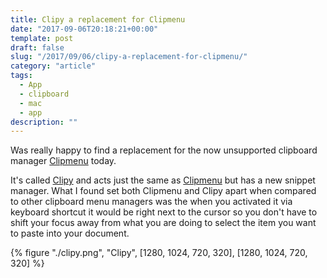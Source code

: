 ```yaml
---
title: Clipy a replacement for Clipmenu
date: "2017-09-06T20:18:21+00:00"
template: post
draft: false
slug: "/2017/09/06/clipy-a-replacement-for-clipmenu/"
category: "article"
tags:
  - App
  - clipboard
  - mac
  - app
description: ""
---
```


Was really happy to find a replacement for the now unsupported clipboard manager [Clipmenu](http://www.clipmenu.com/) today.

It's called [Clipy](https://clipy-app.com/) and acts just the same as [Clipmenu](http://www.clipmenu.com/) but has a new snippet manager. What I found set both Clipmenu and Clipy apart when compared to other clipboard menu managers was the when you activated it via keyboard shortcut it would be right next to the cursor so you don't have to shift your focus away from what you are doing to select the item you want to paste into your document.

{% figure "./clipy.png", "Clipy", [1280, 1024, 720, 320], [1280, 1024, 720, 320] %}
